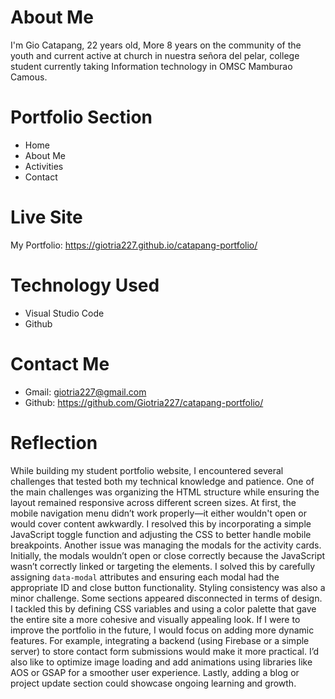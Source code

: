 # About Me
I'm Gio Catapang, 22 years old, More 8 years on the community of the youth and current active at church in nuestra señora del pelar, college student currently taking Information technology in OMSC Mamburao Camous.
# Portfolio Section
* Home
* About Me
* Activities
* Contact
# Live Site
My Portfolio: https://giotria227.github.io/catapang-portfolio/
# Technology Used
* Visual Studio Code
* Github
# Contact Me
* Gmail: giotria227@gmail.com
* Github: https://github.com/Giotria227/catapang-portfolio/
# Reflection
  While building my student portfolio website, I encountered several challenges that tested both my technical knowledge and patience. One of the main challenges was organizing the HTML structure while ensuring the layout remained responsive across different screen sizes. At first, the mobile navigation menu didn’t work properly—it either wouldn't open or would cover content awkwardly. I resolved this by incorporating a simple JavaScript toggle function and adjusting the CSS to better handle mobile breakpoints. Another issue was managing the modals for the activity cards. Initially, the modals wouldn’t open or close correctly because the JavaScript wasn’t correctly linked or targeting the elements. I solved this by carefully assigning `data-modal` attributes and ensuring each modal had the appropriate ID and close button functionality.
Styling consistency was also a minor challenge. Some sections appeared disconnected in terms of design. I tackled this by defining CSS variables and using a color palette that gave the entire site a more cohesive and visually appealing look.
If I were to improve the portfolio in the future, I would focus on adding more dynamic features. For example, integrating a backend (using Firebase or a simple server) to store contact form submissions would make it more practical. I’d also like to optimize image loading and add animations using libraries like AOS or GSAP for a smoother user experience. Lastly, adding a blog or project update section could showcase ongoing learning and growth.
 

